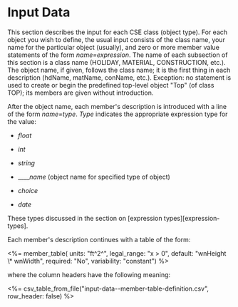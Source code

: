 # Input Data

This section describes the input for each CSE class (object type). For each object you wish to define, the usual input consists of the class name, your name for the particular object (usually), and zero or more member value statements of the form *name=expression*. The name of each subsection of this section is a class name (HOLIDAY, MATERIAL, CONSTRUCTION, etc.). The object name, if given, follows the class name; it is the first thing in each description (hdName, matName, conName, etc.). Exception: no statement is used to create or begin the predefined top-level object "Top" (of class TOP); its members are given without introduction.

After the object name, each member's description is introduced with a line of the form *name=type*. *Type* indicates the appropriate expression type for the value:

-   *float*

-   *int*

-   *string*

-   \_\_\_\_*name* (object name for specified type of object)

-   *choice*

-   *date*

These types discussed in the section on [expression types][expression-types].

Each member's description continues with a table of the form:

<%= member_table(
  units: "ft^2^",
  legal_range: "x &gt; 0",
  default: "wnHeight \\\* wnWidth",
  required: "No",
  variability: "constant") %>

where the column headers have the following meaning:

<%= csv_table_from_file("input-data--member-table-definition.csv", row_header: false) %>

